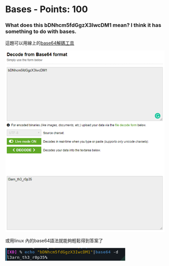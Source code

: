  
# Bases - Points: 100

### What does this bDNhcm5fdGgzX3IwcDM1 mean? I think it has something to do with bases.

這題可以用線上的[base64解碼工具](https://www.base64decode.org/)

![image](https://github.com/bohsiang/CTF_practice/blob/master/picoCTF2019/picture/bsae_1.PNG)

或用linux 內的base64語法就能夠輕鬆得到答案了

![image](https://github.com/bohsiang/CTF_practice/blob/master/picoCTF2019/picture/bsae_2.PNG)
